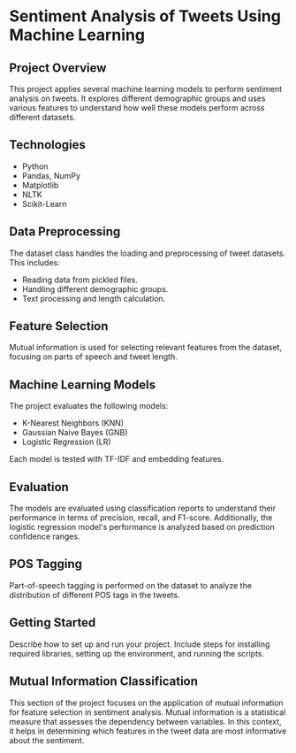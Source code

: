 # Sentiment Analysis of Tweets Using Machine Learning

## Project Overview
This project applies several machine learning models to perform sentiment analysis on tweets. It explores different demographic groups and uses various features to understand how well these models perform across different datasets.

## Technologies
- Python
- Pandas, NumPy
- Matplotlib
- NLTK
- Scikit-Learn

## Data Preprocessing
The dataset class handles the loading and preprocessing of tweet datasets. This includes:
- Reading data from pickled files.
- Handling different demographic groups.
- Text processing and length calculation.

## Feature Selection
Mutual information is used for selecting relevant features from the dataset, focusing on parts of speech and tweet length.

## Machine Learning Models
The project evaluates the following models:
- K-Nearest Neighbors (KNN)
- Gaussian Naive Bayes (GNB)
- Logistic Regression (LR)

Each model is tested with TF-IDF and embedding features.

## Evaluation
The models are evaluated using classification reports to understand their performance in terms of precision, recall, and F1-score. Additionally, the logistic regression model's performance is analyzed based on prediction confidence ranges.

## POS Tagging
Part-of-speech tagging is performed on the dataset to analyze the distribution of different POS tags in the tweets.

## Getting Started
Describe how to set up and run your project. Include steps for installing required libraries, setting up the environment, and running the scripts.

## Mutual Information Classification
This section of the project focuses on the application of mutual information for feature selection in sentiment analysis. Mutual information is a statistical measure that assesses the dependency between variables. In this context, it helps in determining which features in the tweet data are most informative about the sentiment.

